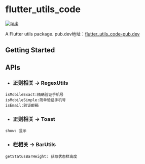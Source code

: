 # flutter_utils_code
[![pub][pubSvg]][pub] 

A Flutter utils package.
pub.dev地址：[flutter_utils_code-pub.dev]

## Getting Started

## APIs
* ### 正则相关 -> RegexUtils
```
isMobileExact:精确验证手机号
isMobileSimple:简单验证手机号
isEmail:验证邮箱
```


* ### 正则相关 -> Toast
```
show: 显示
```


* ### 栏相关 -> BarUtils
```
getStatusBarHeight: 获取状态栏高度
```







[pubSvg]: https://img.shields.io/badge/pub-0.0.1-brightgreen
[pub]: https://github.com/panzhoutao/flutter_utils_code
[flutter_utils_code-pub.dev]: https://pub.dev/packages/flutter_utils_code
